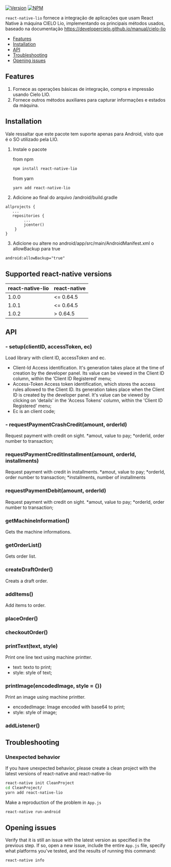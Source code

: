 [![Version](https://img.shields.io/npm/v/react-native-lio.svg)](https://www.npmjs.com/package/react-native-lio)
[![NPM](https://img.shields.io/npm/dm/react-native-lio.svg)](https://www.npmjs.com/package/react-native-lio)

`react-native-lio` fornece a integração de aplicações que usam React Native à máquina CIELO Lio, implementando os principais métodos usados, baseado na documentação https://developercielo.github.io/manual/cielo-lio

- [Features](#features)
- [Installation](#installation)
- [API](#api)
- [Troubleshooting](#troubleshooting)
- [Opening issues](#opening-issues)

## Features
1. Fornece as operações básicas de integração, compra e impressão usando Cielo LIO.
2. Fornece outros métodos auxiliares para capturar informações e estados da máquina.

## Installation
Vale ressaltar que este pacote tem suporte apenas para Android, visto que é o SO utilizado pela LIO.

1. Instale o pacote

   from npm

   ```bash
   npm install react-native-lio
   ```

   from yarn

   ```bash
   yarn add react-native-lio
   ```

2. Adicione ao final do arquivo /android/build.gradle
```
allprojects {
   ...
   repositories {
        ...
        jcenter()
    }
}
``````

3. Adicione ou altere no android/app/src/main/AndroidManifest.xml o allowBackup para true
```
android:allowBackup="true"
```

## Supported react-native versions

| react-native-lio | react-native |
| ---------------- | ------------ |
| 1.0.0            | <= 0.64.5    |
| 1.0.1            | <= 0.64.5    |
| 1.0.2            |  > 0.64.5    |

## API

### - setup(clientID, accessToken, ec)

Load library with client ID, accessToken and ec.
* Client-Id Access identification. It's generation takes place at the time of creation by the developer panel. Its value can be viewed in the Client ID column, within the ‘Client ID Registered’ menu;
* Access-Token Access token identification, which stores the access rules allowed to the Client ID. Its generation takes place when the Client ID is created by the developer panel. It's value can be viewed by clicking on 'details' in the 'Access Tokens' column, within the 'Client ID Registered' menu;
* Ec is an client code;

### - requestPaymentCrashCredit(amount, orderId)
Request payment with credit on sight. 
*amout, value to pay;
*orderId, order number to transaction;

### requestPaymentCreditInstallment(amount, orderId, installments)
Request payment with credit in installments. 
*amout, value to pay;
*orderId, order number to transaction;
*installments, number of installments

### requestPaymentDebit(amount, orderId)
Request payment with credit on sight. 
*amout, value to pay;
*orderId, order number to transaction;

### getMachineInformation()
Gets the machine informations.

### getOrderList()

Gets order list.

### createDraftOrder()

Creats a draft order.

### addItems()

Add items to order.

### placeOrder()


### checkoutOrder()

### printText(text, style)
Print one line text using machine printter.
* text: texto to print;
* style: style of text;


### printImage(encodedImage, style = {})
Print an image using machine printter.
* encodedImage: Image encoded with base64 to print;
* style: style of image;

### addListener()


## Troubleshooting

### Unexpected behavior

If you have unexpected behavior, please create a clean project with the latest versions of react-native and react-native-lio

```bash
react-native init CleanProject
cd CleanProject/
yarn add react-native-lio
```

Make a reproduction of the problem in `App.js`

```bash
react-native run-android
```

## Opening issues

Verify that it is still an issue with the latest version as specified in the previous step. If so, open a new issue, include the entire `App.js` file, specify what platforms you've tested, and the results of running this command:

```bash
react-native info
```